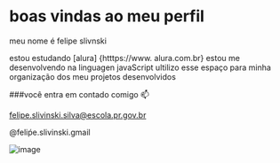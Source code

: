 # boas vindas ao meu perfil 

meu nome é felipe slivnski 

estou estudando [alura] {htttps://www. alura.com.br}
estou me desenvolvendo na linguagen javaScript 
ultilizo esse espaço para minha organização dos meu projetos desenvolvidos 

###você entra  em contado comigo 📫

felipe.slivinski.silva@escola.pr.gov.br

@feliṕe.slivinski.gmail


![image](https://github.com/lipe2508/lipe25/assets/133656715/1f6d1a9d-3bd6-47f5-8874-d35bacbf5610)
